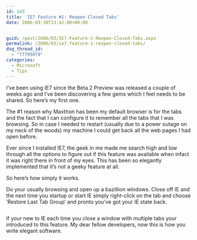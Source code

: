 ```yaml
---
id: 143
title: 'IE7 Feature #1: Reopen Closed Tabs'
date: 2006-03-30T13:42:00+00:00


guid: /post/2006/03/IE7-Feature-1-Reopen-Closed-Tabs.aspx
permalink: /2006/03/ie7-feature-1-reopen-closed-tabs/
dsq_thread_id:
  - "77795079"
categories:
  - Microsoft
  - Tips
---
```

<p>I&rsquo;ve been using IE7 since the Beta 2 Preview&nbsp;was released a couple of weeks ago and I&rsquo;ve been discovering a few gems&nbsp;which I feel needs to be shared. So here&rsquo;s my first one.</p>
<p>The #1 reason why Maxthon has been my default browser is for the tabs and the fact that I can configure it to remember all the tabs that&nbsp;I was browsing. So in case I needed to restart (usually due to a power outage on my neck of the woods) my machine I could get back all the web pages I had open before. </p>
<p>Ever since I installed IE7, the geek in me made me search high and low through all the options to figure out if this feature was available when infact it was right there in front of my eyes. This has been so elegantly implemented that it&rsquo;s not a geeky feature at all.</p>
<p>So here&rsquo;s how simply it works.</p>
<p>Do your usually browsing and open up a bazillion windows. Close off IE and the next time you startup or start IE simply right-click on the tab and choose &lsquo;Restore Last Tab Group&rsquo; and pronto you&rsquo;ve got your IE state back.</p>
<p><img alt="" src="http://static.flickr.com/36/118583379_ed68329e42.jpg?v=0" border="0" /></p>
<p>If your new to IE each time you close a window with multiple tabs your introduced to this feature. My dear fellow developers, now this is how you write elegant software.</p>
<p><img alt="" src="http://static.flickr.com/41/118585650_0f1a2cd585.jpg?v=0" border="0" /></p>